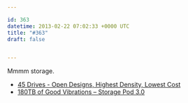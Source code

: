 ```yaml
---

id: 363
datetime: 2013-02-22 07:02:33 +0000 UTC
title: "#363"
draft: false


---
```


Mmmm storage. 

 
 * [45 Drives - Open Designs, Highest Density, Lowest Cost](http://www.45drives.com/)
 * [180TB of Good Vibrations – Storage Pod 3.0](http://blog.backblaze.com/2013/02/20/180tb-of-good-vibrations-storage-pod-3-0/)


